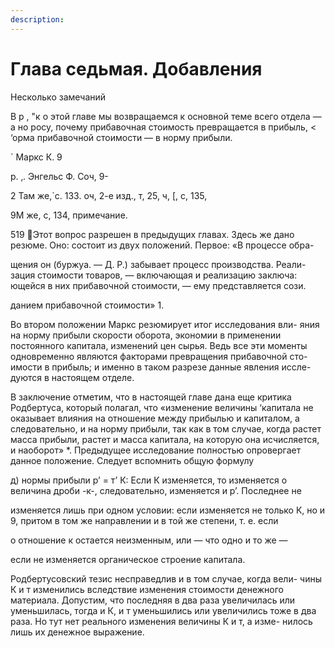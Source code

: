 ```yaml
---
description:
---
```


# Глава седьмая. Добавления

Несколько замечаний

В р ,
"к о этой главе мы возвращаемся к основной теме всего отдела —
а но росу, почему прибавочная стоимость превращается в прибыль,
< ‘орма прибавочной стоимости — в норму прибыли.

` Маркс К. 9

р. ‚. Энгельс Ф. Соч, 9-

2 Там же,`с. 133. оч, 2-е изд., т, 25, ч, [, с, 135,

9М же, с, 134, примечание.

519
Этот вопрос разрешен в предыдущих главах. Здесь же дано
резюме. Оно: состоит из двух положений. Первое: «В процессе обра-

щения он (буржуа. — Д. Р.) забывает процесс производства. Реали-
зация стоимости товаров, — включающая и реализацию заключа:
ющейся в них прибавочной стоимости, — ему представляется сози.

данием прибавочной стоимости» 1.

Во втором положении Маркс резюмирует итог исследования вли-
яния на норму прибыли скорости оборота, экономии в применении
постоянного капитала, изменений цен сырья. Ведь все эти моменты
одновременно являются факторами превращения прибавочной сто-
имости в прибыль; и именно в таком разрезе данные явления иссле-
дуются в настоящем отделе.

В заключение отметим, что в настоящей главе дана еще критика
Родбертуса, который полагал, что «изменение величины ‘капитала
не оказывает влияния на отношение между прибылью и капиталом,
а следовательно, и на норму прибыли, так как в том случае, когда
растет масса прибыли, растет и масса капитала, на которую она
исчисляется, и наоборот» \*. Предыдущее исследование полностью
опровергает данное положение. Следует вспомнить общую формулу

д)
нормы прибыли р’ = т’ К: Если К изменяется, то изменяется
о
величина дроби -к-, следовательно, изменяется и р’. Последнее не

изменяется лишь при одном условии: если изменяется не только К,
но и 9, притом в том же направлении и в той же степени, т. е. если

о
отношение к остается неизменным, или — что одно и то же —

если не изменяется органическое строение капитала.

Родбертусовский тезис несправедлив и в том случае, когда вели-
чины К и т изменились вследствие изменения стоимости денежного
материала. Допустим, что последняя в два раза увеличилась или
уменьшилась, тогда и К, и т уменьшились или увеличились тоже
в два раза. Но тут нет реального изменения величины К и т, а изме-
нилось лишь их денежное выражение.
